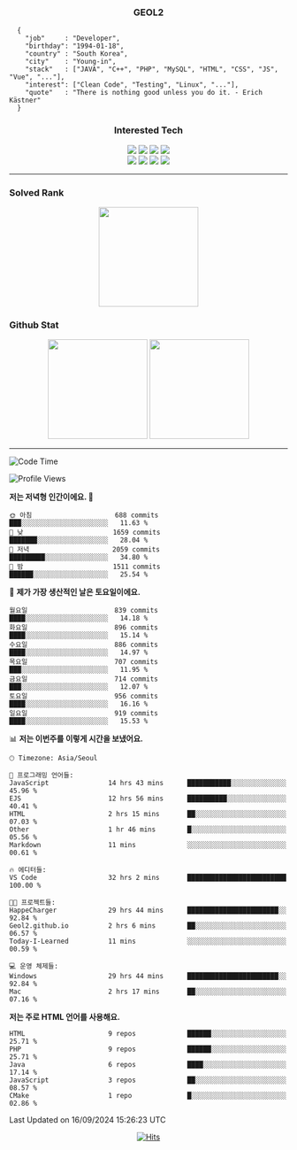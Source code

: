 <div align="center">

  ### GEOL2
</div>

```
  {
    "job"     : "Developer",
    "birthday": "1994-01-18",
    "country" : "South Korea",
    "city"    : "Young-in",
    "stack"   : ["JAVA", "C++", "PHP", "MySQL", "HTML", "CSS", "JS", "Vue", "..."],
    "interest": ["Clean Code", "Testing", "Linux", "..."], 
    "quote"   : "There is nothing good unless you do it. - Erich Kästner"
  }
  ```
  
<div align="center">
  
  ### Interested Tech
  
  <img src="https://img.shields.io/badge/CodeIgniter4-E34F26?style=flat-square&logo=codeigniter&logoColor=white">
    <img src="https://img.shields.io/badge/Laravel-F05340?style=flat-square&logo=Laravel&logoColor=white">
  <img src="https://img.shields.io/badge/SpringBoot-6DB33F?style=flat-square&logo=SpringBoot&logoColor=white">
  <img src="https://img.shields.io/badge/Express-000000?style=flat-square&logo=Express&logoColor=white">
  <br>
  <img src="https://img.shields.io/badge/Three.js-000000?style=flat-square&logo=Three.js&logoColor=white">
  <img src="https://img.shields.io/badge/JavaScript-F7DF1E?style=flat-square&logo=JavaScript&logoColor=black">
  <img src="https://img.shields.io/badge/TypeScript-007acc?style=flat-square&logo=TypeScript&logoColor=black">
  <img src="https://img.shields.io/badge/MySQL-4479A1?style=flat-square&logo=mysql&logoColor=white"><br>

</div>

------------

  ### Solved Rank
  
  <div align="center">
    <img height="180em" src="https://mazassumnida.wtf/api/v2/generate_badge?boj=geol2">
  </div>
  
  ### Github Stat 
  <div align="center">
    <img height="180em" src="https://github-readme-stats-git-masterrstaa-rickstaa.vercel.app/api?username=geol2&show_icons=true&theme=dark">
    <img height="180em" src="https://github-readme-stats-git-masterrstaa-rickstaa.vercel.app/api/top-langs/?username=geol2&show_icons=true&hide=css,scss,html&layout=compact&theme=dark&count_private=true&langs_count=8">
  </div>
  
------------

<!--START_SECTION:waka-->
![Code Time](http://img.shields.io/badge/Code%20Time-3%2C192%20hrs%2022%20mins-blue)

![Profile Views](http://img.shields.io/badge/Profile%20Views-49-blue)

**저는 저녁형 인간이에요. 🦉** 

```text
🌞 아침                     688 commits         ███░░░░░░░░░░░░░░░░░░░░░░   11.63 % 
🌆 낮　                     1659 commits        ███████░░░░░░░░░░░░░░░░░░   28.04 % 
🌃 저녁                     2059 commits        █████████░░░░░░░░░░░░░░░░   34.80 % 
🌙 밤　                     1511 commits        ██████░░░░░░░░░░░░░░░░░░░   25.54 % 
```
📅 **제가 가장 생산적인 날은 토요일이에요.** 

```text
월요일                      839 commits         ████░░░░░░░░░░░░░░░░░░░░░   14.18 % 
화요일                      896 commits         ████░░░░░░░░░░░░░░░░░░░░░   15.14 % 
수요일                      886 commits         ████░░░░░░░░░░░░░░░░░░░░░   14.97 % 
목요일                      707 commits         ███░░░░░░░░░░░░░░░░░░░░░░   11.95 % 
금요일                      714 commits         ███░░░░░░░░░░░░░░░░░░░░░░   12.07 % 
토요일                      956 commits         ████░░░░░░░░░░░░░░░░░░░░░   16.16 % 
일요일                      919 commits         ████░░░░░░░░░░░░░░░░░░░░░   15.53 % 
```


📊 **저는 이번주를 이렇게 시간을 보냈어요.** 

```text
🕑︎ Timezone: Asia/Seoul

💬 프로그래밍 언어들: 
JavaScript               14 hrs 43 mins      ███████████░░░░░░░░░░░░░░   45.96 % 
EJS                      12 hrs 56 mins      ██████████░░░░░░░░░░░░░░░   40.41 % 
HTML                     2 hrs 15 mins       ██░░░░░░░░░░░░░░░░░░░░░░░   07.03 % 
Other                    1 hr 46 mins        █░░░░░░░░░░░░░░░░░░░░░░░░   05.56 % 
Markdown                 11 mins             ░░░░░░░░░░░░░░░░░░░░░░░░░   00.61 % 

🔥 에디터들: 
VS Code                  32 hrs 2 mins       █████████████████████████   100.00 % 

🐱‍💻 프로젝트들: 
HappeCharger             29 hrs 44 mins      ███████████████████████░░   92.84 % 
Geol2.github.io          2 hrs 6 mins        ██░░░░░░░░░░░░░░░░░░░░░░░   06.57 % 
Today-I-Learned          11 mins             ░░░░░░░░░░░░░░░░░░░░░░░░░   00.59 % 

💻 운영 체제들: 
Windows                  29 hrs 44 mins      ███████████████████████░░   92.84 % 
Mac                      2 hrs 17 mins       ██░░░░░░░░░░░░░░░░░░░░░░░   07.16 % 
```

**저는 주로 HTML 언어를 사용해요.** 

```text
HTML                     9 repos             ██████░░░░░░░░░░░░░░░░░░░   25.71 % 
PHP                      9 repos             ██████░░░░░░░░░░░░░░░░░░░   25.71 % 
Java                     6 repos             ████░░░░░░░░░░░░░░░░░░░░░   17.14 % 
JavaScript               3 repos             ██░░░░░░░░░░░░░░░░░░░░░░░   08.57 % 
CMake                    1 repo              █░░░░░░░░░░░░░░░░░░░░░░░░   02.86 % 
```




 Last Updated on 16/09/2024 15:26:23 UTC
<!--END_SECTION:waka-->

<div align="center">
  
  [![Hits](https://hits.seeyoufarm.com/api/count/incr/badge.svg?url=https%3A%2F%2Fgithub.com%2Fgeol2&count_bg=%2379C83D&title_bg=%23555555&icon=myspace.svg&icon_color=%23E7E7E7&title=hits&edge_flat=false)](https://hits.seeyoufarm.com)
  
</div>

<!--
**Geol2/Geol2** is a ✨ _special_ ✨ repository because its `README.md` (this file) appears on your GitHub profile.

Here are some ideas to get you started:
- 🔭 I’m currently working on ...
- 🌱 I’m currently learning ...
- 👯 I’m looking to collaborate on ...
- 🤔 I’m looking for help with ...
- 💬 Ask me about ...
- 📫 How to reach me: ...
- 😄 Pronouns: ...
- ⚡ Fun fact: ...
-->
